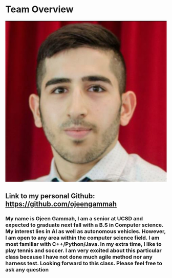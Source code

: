 # Team Overview 

![my image](4.jpg)

## Link to my personal Github: https://github.com/ojeengammah

### My name is Ojeen Gammah, I am a senior at UCSD and expected to graduate next fall with a B.S in Computer science. My interest lies in AI as well as autonomous vehicles. However, I am open to any area within the computer science field. I am most familiar with C++/Python/Java. In my extra time, I like to play tennis and soccer. I am very excited about this particular class because I have not done much agile method nor any harness test. Looking forward to this class. Please feel free to ask any question
